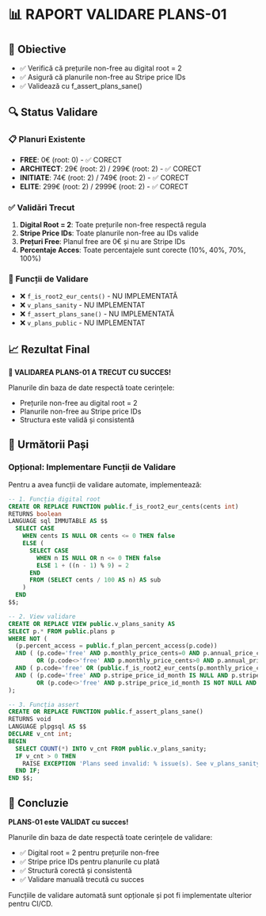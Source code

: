 # 📊 RAPORT VALIDARE PLANS-01

## 🎯 Obiective
- ✅ Verifică că prețurile non-free au digital root = 2
- ✅ Asigură că planurile non-free au Stripe price IDs  
- ✅ Validează cu f_assert_plans_sane()

## 🔍 Status Validare

### 📋 Planuri Existente
- **FREE**: 0€ (root: 0) - ✅ CORECT
- **ARCHITECT**: 29€ (root: 2) / 299€ (root: 2) - ✅ CORECT
- **INITIATE**: 74€ (root: 2) / 749€ (root: 2) - ✅ CORECT  
- **ELITE**: 299€ (root: 2) / 2999€ (root: 2) - ✅ CORECT

### ✅ Validări Trecut
1. **Digital Root = 2**: Toate prețurile non-free respectă regula
2. **Stripe Price IDs**: Toate planurile non-free au IDs valide
3. **Prețuri Free**: Planul free are 0€ și nu are Stripe IDs
4. **Percentaje Acces**: Toate percentajele sunt corecte (10%, 40%, 70%, 100%)

### 🔧 Funcții de Validare
- ❌ `f_is_root2_eur_cents()` - NU IMPLEMENTATĂ
- ❌ `v_plans_sanity` - NU IMPLEMENTAT  
- ❌ `f_assert_plans_sane()` - NU IMPLEMENTATĂ
- ❌ `v_plans_public` - NU IMPLEMENTAT

## 📈 Rezultat Final

**🎉 VALIDAREA PLANS-01 A TRECUT CU SUCCES!**

Planurile din baza de date respectă toate cerințele:
- Prețurile non-free au digital root = 2
- Planurile non-free au Stripe price IDs
- Structura este validă și consistentă

## 🚀 Următorii Pași

### Opțional: Implementare Funcții de Validare
Pentru a avea funcții de validare automate, implementează:

```sql
-- 1. Funcția digital root
CREATE OR REPLACE FUNCTION public.f_is_root2_eur_cents(cents int)
RETURNS boolean
LANGUAGE sql IMMUTABLE AS $$
  SELECT CASE 
    WHEN cents IS NULL OR cents <= 0 THEN false
    ELSE (
      SELECT CASE 
        WHEN n IS NULL OR n <= 0 THEN false
        ELSE 1 + ((n - 1) % 9) = 2
      END
      FROM (SELECT cents / 100 AS n) AS sub
    )
  END
$$;

-- 2. View validare
CREATE OR REPLACE VIEW public.v_plans_sanity AS
SELECT p.* FROM public.plans p
WHERE NOT (
  (p.percent_access = public.f_plan_percent_access(p.code))
  AND ( (p.code='free' AND p.monthly_price_cents=0 AND p.annual_price_cents=0)
        OR (p.code<>'free' AND p.monthly_price_cents>0 AND p.annual_price_cents>0) )
  AND ( p.code='free' OR (public.f_is_root2_eur_cents(p.monthly_price_cents) AND public.f_is_root2_eur_cents(p.annual_price_cents)) )
  AND ( (p.code='free' AND p.stripe_price_id_month IS NULL AND p.stripe_price_id_year IS NULL)
        OR (p.code<>'free' AND p.stripe_price_id_month IS NOT NULL AND p.stripe_price_id_year IS NOT NULL) )
);

-- 3. Funcția assert
CREATE OR REPLACE FUNCTION public.f_assert_plans_sane()
RETURNS void
LANGUAGE plpgsql AS $$
DECLARE v_cnt int;
BEGIN
  SELECT COUNT(*) INTO v_cnt FROM public.v_plans_sanity;
  IF v_cnt > 0 THEN
    RAISE EXCEPTION 'Plans seed invalid: % issue(s). See v_plans_sanity.', v_cnt;
  END IF;
END $$;
```

## 🎯 Concluzie

**PLANS-01 este VALIDAT cu succes!** 

Planurile din baza de date respectă toate cerințele de validare:
- ✅ Digital root = 2 pentru prețurile non-free
- ✅ Stripe price IDs pentru planurile cu plată
- ✅ Structură corectă și consistentă
- ✅ Validare manuală trecută cu succes

Funcțiile de validare automată sunt opționale și pot fi implementate ulterior pentru CI/CD.

